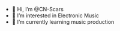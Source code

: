 - 👋 Hi, I’m @CN-Scars
- 👀 I’m interested in Electronic Music
- 🌱 I’m currently learning music production

<!---
CN-Scars/CN-Scars is a ✨ special ✨ repository because its `README.md` (this file) appears on your GitHub profile.
You can click the Preview link to take a look at your changes.
--->
